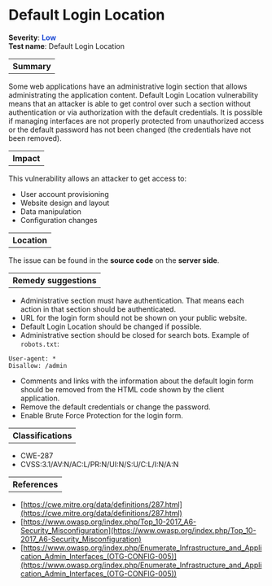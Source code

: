 # Default Login Location

<b>Severity</b>: <b><font color="#1B49D4">Low</font></b><br>
<b>Test name</b>: Default Login Location

<table id="simple-table">
    <tr>
        <th><strong>Summary</strong></th>
    </tr>
</table>

Some web applications have an administrative login section that allows administrating the application content. Default Login Location vulnerability means that an attacker is able to get control over such a section without authentication or via authorization with the default credentials. It is possible if managing interfaces are not properly protected from unauthorized access or the default password has not been changed (the credentials have not been removed).

<table id="simple-table">
    <tr>
        <th><strong>Impact</strong></th>
    </tr>
</table>

This vulnerability allows an attacker to get access to:
* User account provisioning
* Website design and layout
* Data manipulation
* Configuration changes

<table id="simple-table">
    <tr>
        <th><strong>Location</strong></th>
    </tr>
</table>

The issue can be found in the **source code** on the **server side**.

<table id="simple-table">
    <tr>
        <th><strong>Remedy suggestions</strong></th>
    </tr>
</table>

* Administrative section must have authentication. That means each action in that section should be authenticated.
* URL for the login form should not be shown on your public website.
* Default Login Location should be changed if possible.
* Administrative section should be closed for search bots. Example of `robots.txt`:

```
User-agent: *
Disallow: /admin
```

* Comments and links with the information about the default login form should be removed from the HTML code shown by the client application.
* Remove the default credentials or change the password.
* Enable Brute Force Protection for the login form.

<table id="simple-table">
    <tr>
        <th><strong>Classifications</strong></th>
    </tr>
</table>

* CWE-287
* CVSS:3.1/AV:N/AC:L/PR:N/UI:N/S:U/C:L/I:N/A:N

<table id="simple-table">
    <tr>
        <th><strong>References</strong></th>
    </tr>
</table>

* [https://cwe.mitre.org/data/definitions/287.html](https://cwe.mitre.org/data/definitions/287.html)
* [https://www.owasp.org/index.php/Top_10-2017_A6-Security_Misconfiguration](https://www.owasp.org/index.php/Top_10-2017_A6-Security_Misconfiguration)
* [https://www.owasp.org/index.php/Enumerate_Infrastructure_and_Application_Admin_Interfaces_(OTG-CONFIG-005)](https://www.owasp.org/index.php/Enumerate_Infrastructure_and_Application_Admin_Interfaces_(OTG-CONFIG-005))
